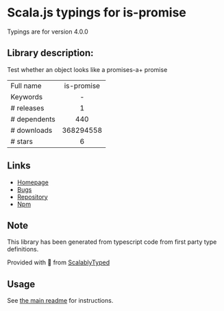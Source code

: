 
# Scala.js typings for is-promise

Typings are for version 4.0.0

## Library description:
Test whether an object looks like a promises-a+ promise

|                    |                 |
| ------------------ | :-------------: |
| Full name          | is-promise |
| Keywords           | - |
| # releases         | 1 |
| # dependents       | 440 |
| # downloads        | 368294558 |
| # stars            | 6 |

## Links
- [Homepage](https://github.com/then/is-promise)
- [Bugs](https://github.com/then/is-promise/issues)
- [Repository](https://github.com/then/is-promise)
- [Npm](https://www.npmjs.com/package/is-promise)
    


## Note
This library has been generated from typescript code from first party type definitions.

Provided with :purple_heart: from [ScalablyTyped](https://github.com/oyvindberg/ScalablyTyped)

## Usage
See [the main readme](../../readme.md) for instructions.


